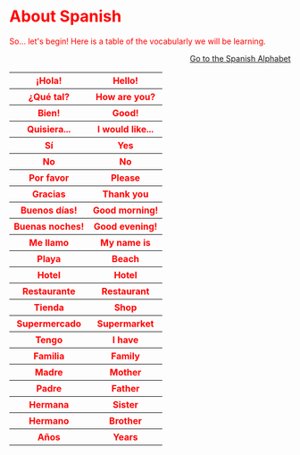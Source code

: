 
<p lang="ru">

<h1 style="color:red;"> About Spanish </h1>
<p>
<p style="color:red;"> So... let's begin! Here is a table of the vocabularly we will be learning.</p>

<p>
  <a style="float:right;" href="thealphabet.html" class="btn2"> Go to the Spanish Alphabet</a>
  </p> 
  <div style="clear:both;"> </div>

<table style="color:red;"> 
  <tr> 
    <th> ¡Hola! </th>
    <th> Hello! </th> 
  </tr> 
  <tr>
    <th> ¿Qué tal? </th>
    <th> How are you? </th> 
  </tr> 
  <tr> 
    <th> Bien! </th>
    <th> Good! </th>
  </tr> 
  <tr>  
    <th> Quisiera...</th> 
    <th> I would like... </th> 
    </tr> 
  <tr> 
    <th> Sí</th>
    <th> Yes </th>
  </tr>
   <tr> 
    <th> No</th>
    <th> No </th>
  </tr>
   <tr> 
    <th> Por favor</th>
    <th> Please </th>
  </tr>
   <tr> 
    <th> Gracias </th>
    <th> Thank you </th>
  </tr>
   <tr> 
    <th> Buenos días!</th>
    <th> Good morning! </th>
  </tr>
  <tr> 
    <th> Buenas noches!</th>
    <th> Good evening! </th>
  </tr>
  <tr> 
    <th> Me llamo</th>
    <th> My name is </th>
  </tr>
  <tr> 
    <th> Playa </th>
    <th> Beach </th>
  </tr>
  <tr> 
    <th> Hotel</th>
    <th> Hotel </th>
  </tr>
  <tr> 
    <th> Restaurante</th>
    <th> Restaurant </th>
  </tr>
    <tr> 
    <th> Tienda </th>
    <th> Shop </th>
  </tr>
    <tr> 
    <th> Supermercado </th>
    <th> Supermarket </th>
  </tr>
    <tr> 
    <th> Tengo </th>
    <th> I have </th>
  </tr>
    <tr> 
    <th> Familia </th>
    <th> Family </th>
  </tr>
    <tr> 
    <th> Madre </th>
    <th> Mother </th>
  </tr>
    <tr> 
    <th> Padre </th>
    <th> Father </th>
  </tr>
    <tr> 
    <th> Hermana </th>
    <th> Sister </th>
  </tr>
    <tr> 
    <th> Hermano </th>
    <th> Brother </th>
  </tr>
   <tr> 
    <th> Años </th>
    <th> Years </th>
  </tr>
   

  

  
  
  
  
  
  
  
  
  
      
